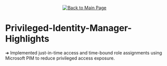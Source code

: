 <p align="center">
  <a href="https://github.com/Samuel-Cavada" target="_blank">
    <img src="https://img.shields.io/badge/Back_to_Main_Page-000000?style=for-the-badge&logo=github&logoColor=white" alt="Back to Main Page"/>
  </a>
</p>

# Privileged-Identity-Manager-Highlights

➜ Implemented just-in-time access and time-bound role assignments using Microsoft PIM to reduce privileged access exposure.
